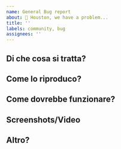 ```yaml
---
name: General Bug report
about: 🚀 Houston, we have a problem...
title: ''
labels: community, bug
assignees: ''
---
```


## Di che cosa si tratta?

<!-- Descsrivi in modo più dettagliato possibile quale è il comportamento scorretto (bug) -->

## Come lo riproduco?

<!-- Inserisci una serie di step per riprodurre il comportamento (bug) descritto precedentemente -->

## Come dovrebbe funzionare?

<!-- Descsrivi in modo più dettagliato possibile quale è il comportamento (bug) che ci si aspetta -->

## Screenshots/Video

<!-- Se possibile, inserisci screenshot/video che esemplifichino il comportamento scorretto (bug) -->

## Altro?

<!-- Ogni altra info che può aiutare a risolvere il problema -->

